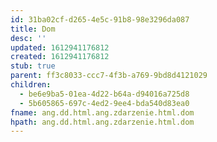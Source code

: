 ```yaml
---
id: 31ba02cf-d265-4e5c-91b8-98e3296da087
title: Dom
desc: ''
updated: 1612941176812
created: 1612941176812
stub: true
parent: ff3c8033-ccc7-4f3b-a769-9bd8d4121029
children:
  - be6e9ba5-01ea-4d22-b64a-d94016a725d8
  - 5b605865-697c-4ed2-9ee4-bda540d83ea0
fname: ang.dd.html.ang.zdarzenie.html.dom
hpath: ang.dd.html.ang.zdarzenie.html.dom
---
```



